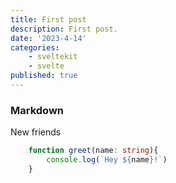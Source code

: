 ```yaml
---
title: First post
description: First post.
date: '2023-4-14'
categories: 
    - sveltekit
    - svelte
published: true
---
```


### Markdown

New friends

```ts
    function greet(name: string){
        console.log(`Hey ${name}!`)
    }
```
